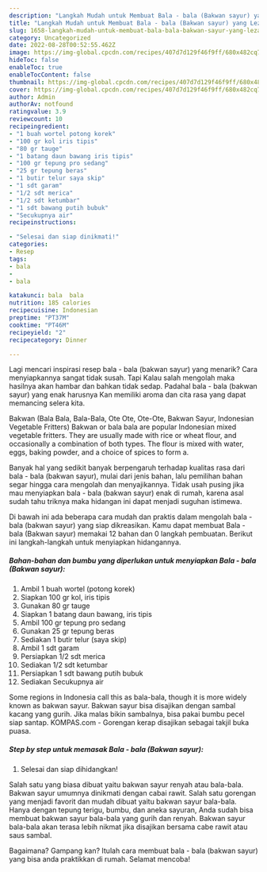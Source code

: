 ```yaml
---
description: "Langkah Mudah untuk Membuat Bala - bala (Bakwan sayur) yang Lezat"
title: "Langkah Mudah untuk Membuat Bala - bala (Bakwan sayur) yang Lezat"
slug: 1658-langkah-mudah-untuk-membuat-bala-bala-bakwan-sayur-yang-lezat
category: Uncategorized
date: 2022-08-28T00:52:55.462Z
image: https://img-global.cpcdn.com/recipes/407d7d129f46f9ff/680x482cq70/bala-bala-bakwan-sayur-foto-resep-utama.jpg
hideToc: false
enableToc: true
enableTocContent: false
thumbnail: https://img-global.cpcdn.com/recipes/407d7d129f46f9ff/680x482cq70/bala-bala-bakwan-sayur-foto-resep-utama.jpg
cover: https://img-global.cpcdn.com/recipes/407d7d129f46f9ff/680x482cq70/bala-bala-bakwan-sayur-foto-resep-utama.jpg
author: Admin
authorAv: notfound
ratingvalue: 3.9
reviewcount: 10
recipeingredient:
- "1 buah wortel potong korek"
- "100 gr kol iris tipis"
- "80 gr tauge"
- "1 batang daun bawang iris tipis"
- "100 gr tepung pro sedang"
- "25 gr tepung beras"
- "1 butir telur saya skip"
- "1 sdt garam"
- "1/2 sdt merica"
- "1/2 sdt ketumbar"
- "1 sdt bawang putih bubuk"
- "Secukupnya air"
recipeinstructions:

- "Selesai dan siap dinikmati!"
categories:
- Resep
tags:
- bala
- 
- bala

katakunci: bala  bala 
nutrition: 185 calories
recipecuisine: Indonesian
preptime: "PT37M"
cooktime: "PT46M"
recipeyield: "2"
recipecategory: Dinner

---
```



Lagi mencari inspirasi resep bala - bala (bakwan sayur) yang menarik? Cara menyiapkannya sangat tidak susah. Tapi Kalau salah mengolah maka hasilnya akan hambar dan bahkan tidak sedap. Padahal bala - bala (bakwan sayur) yang enak harusnya Kan memiliki aroma dan cita rasa yang dapat memancing selera kita.


Bakwan (Bala Bala, Bala-Bala, Ote Ote, Ote-Ote, Bakwan Sayur, Indonesian Vegetable Fritters) Bakwan or bala bala are popular Indonesian mixed vegetable fritters. They are usually made with rice or wheat flour, and occasionally a combination of both types. The flour is mixed with water, eggs, baking powder, and a choice of spices to form a.

Banyak hal yang sedikit banyak berpengaruh terhadap kualitas rasa dari bala - bala (bakwan sayur), mulai dari jenis bahan, lalu pemilihan bahan segar hingga cara mengolah dan menyajikannya. Tidak usah pusing jika mau menyiapkan bala - bala (bakwan sayur) enak di rumah, karena asal sudah tahu triknya maka hidangan ini dapat menjadi suguhan istimewa.


Di bawah ini ada beberapa cara mudah dan praktis dalam mengolah bala - bala (bakwan sayur) yang siap dikreasikan. Kamu dapat membuat Bala - bala (Bakwan sayur) memakai 12 bahan dan 0 langkah pembuatan. Berikut ini langkah-langkah untuk menyiapkan hidangannya.

<!--inarticleads1-->

##### Bahan-bahan dan bumbu yang diperlukan untuk menyiapkan Bala - bala (Bakwan sayur):

1. Ambil 1 buah wortel (potong korek)
1. Siapkan 100 gr kol, iris tipis
1. Gunakan 80 gr tauge
1. Siapkan 1 batang daun bawang, iris tipis
1. Ambil 100 gr tepung pro sedang
1. Gunakan 25 gr tepung beras
1. Sediakan 1 butir telur (saya skip)
1. Ambil 1 sdt garam
1. Persiapkan 1/2 sdt merica
1. Sediakan 1/2 sdt ketumbar
1. Persiapkan 1 sdt bawang putih bubuk
1. Sediakan Secukupnya air


Some regions in Indonesia call this as bala-bala, though it is more widely known as bakwan sayur. Bakwan sayur bisa disajikan dengan sambal kacang yang gurih. Jika malas bikin sambalnya, bisa pakai bumbu pecel siap santap. KOMPAS.com - Gorengan kerap disajikan sebagai takjil buka puasa. 

<!--inarticleads2-->

##### Step by step untuk memasak Bala - bala (Bakwan sayur):


1. Selesai dan siap dihidangkan!

Salah satu yang biasa dibuat yaitu bakwan sayur renyah atau bala-bala. Bakwan sayur umumnya dinikmati dengan cabai rawit. Salah satu gorengan yang menjadi favorit dan mudah dibuat yaitu bakwan sayur bala-bala. Hanya dengan tepung terigu, bumbu, dan aneka sayuran, Anda sudah bisa membuat bakwan sayur bala-bala yang gurih dan renyah. Bakwan sayur bala-bala akan terasa lebih nikmat jika disajikan bersama cabe rawit atau saus sambal. 

Bagaimana? Gampang kan? Itulah cara membuat bala - bala (bakwan sayur) yang bisa anda praktikkan di rumah. Selamat mencoba!
